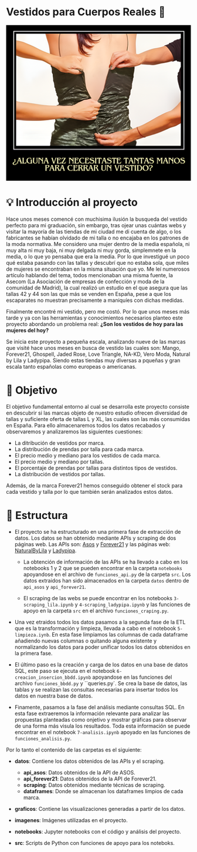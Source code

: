 # Vestidos para Cuerpos Reales 👗

![Descripción de la imagen](imagenes/portada.png)

# 💡 Introducción al proyecto 

Hace unos meses comencé con muchisima ilusión la busqueda del vestido perfecto para mi graduación, sin embargo, tras ojear unas cuántas webs y visitar la mayoría de las tiendas de mi ciudad me di cuenta de algo, o los fabricantes se habían olvidado de mi talla o no encajaba en los patrones de la moda normativa. Me considero una mujer dentro de la media española, ni muy alta ni muy baja, ni muy delgada ni muy gorda, simplemnete en la media, o lo que yo pensaba que era la media. Por lo que investigué un poco qué estaba pasando con las tallas y descubrí que no estaba sola, que miles de mujeres se encontraban en la misma situación que yo. Me leí numerosos artículo hablando del tema, todos mencionaban una misma fuente, la Asecom (La Asociación de empresas de confección y moda de la comunidad de Madrid), la cual realizó un estudio en el que asegura que las tallas 42 y 44 son las que más se venden en España, pese a que los escaparates no muestran precisamente a maniquíes con dichas medidas.

Finalmente encontré mi vestido, pero me costó. Por lo que unos meses más tarde y ya con las herramientas y conocimientos necesarios planteo este proyecto abordando un problema real: **¿Son los vestidos de hoy para las mujeres del hoy?**

Se inicia este proyecto a pequeña escala, analizando nueve de las marcas que visité hace unos meses en busca de vestido las cuales son: Mango, Forever21, Ghospell, Jaded Rose, Love Triangle, NA-KD, Vero Moda, Natural by Lila y Ladypipa. Siendo estas tiendas muy diversas a pqueñas y gran escala tanto españolas como europeas o americanas.


# 🎯 Objetivo 

El objetivo fundamental entorno al cual se desarrolla este proyecto consiste en descubrir si las marcas objeto de nuestro estudio ofrecen diversidad de tallas y suficiente oferta de tallas L y XL, las cuales son las más consumidas en España. Para ello almacenaremos todos los datos recabados y observaremos y analizaremos las siguientes cuestiones:

- La ditribución de vestidos por marca.
- La distribución de prendas por talla para cada marca.
- El precio medio y mediano para los vestidos de cada marca.
- El precio medio y mediano por tallas.
- El porcentaje de prendas por tallas para distintos tipos de vestidos.
- La distribución de vestidos por tallas.

Además, de la marca Forever21 hemos conseguido obtener el stock para cada vestido y talla por lo que también serán analizados estos datos.

# 📁 Estructura

- El proyecto se ha estructurado en una primera fase de extracción de datos. Los datos se han obtenido mediante APIs y scraping de dos páginas web. Las APIs son: [Asos](https://rapidapi.com/DataCrawler/api/asos10) y [Forever21](https://rapidapi.com/apidojo/api/forever21) y las páginas web: [NaturalByLila](https://naturalbylila.com/) y [Ladypipa](https://ladypipa.com/). 

    - La obtención de información de las APIs se ha llevado a cabo en los notebooks 1 y 2 que se pueden encontrar en la carpeta `notebooks` apoyandose en el archivo de `funciones_api.py` de la carpeta `src`. Los datos extraidos han sido almacenados en la carpeta `datos` dentro de `api_asos` y `api_forever21`.

    - El scraping de las webs se puede encontrar en los notebooks `3-scraping_lila.ipynb` y `4-scraping_ladypipa.ipynb` y las funciones de apoyo en la carpeta `src` en el archivo `funciones_craping.py`. 

- Una vez etraidos todos los datos pasamos a la segunda fase de la ETL que es la transformación y limpieza, llevada a cabo en el notebook `5-limpieza.iynb`. En esta fase limpiamos las columnas de cada dataframe añadiendo nuevas columnas o quitando alguna existente y normalizando los datos para poder unificar todos los datos obtenidos en la primera fase.

- El último paso es la creación y carga de los datos en una base de datos SQL, este paso se ejecuta en el notebook `6-creacion_insercion_bbdd.ipynb` apoyandose en las funciones del archivo `funciones_bbdd.py` y ``queries.py`. Se crea la base de datos, las tablas y se realizan las consultas necesarias para insertar todos los datos en nuestra base de datos. 

- Finamente, pasamos a la fase del análisis mediante consultas SQL. En esta fase extraeremos la información relevante para analizar las propuestas planteadas como onjetivo y mostrar gráficas para observar de una forma más visula los resultados. Toda esta información se puede encontrar en el notebook `7-analisis.ipynb` apoyado en las funciones de `funciones_analisis.py`.

Por lo tanto el contenido de las carpetas es el siguiente:
- **datos**: Contiene los datos obtenidos de las APIs y el scraping.
  - **api_asos**: Datos obtenidos de la API de ASOS.
  - **api_forever21**: Datos obtenidos de la API de Forever21.
  - **scraping**: Datos obtenidos mediante técnicas de scraping.
  - **dataframes**: Donde se almacenan los dataframes limpios de cada marca.

- **graficos**: Contiene las visualizaciones generadas a partir de los datos.

- **imagenes**: Imágenes utilizadas en el proyecto.

- **notebooks**: Jupyter notebooks con el código y análisis del proyecto.

- **src**: Scripts de Python con funciones de apoyo para los noteboks.